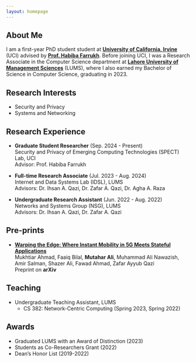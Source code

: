 ```yaml
---
layout: homepage
---
```


## About Me

I am a first-year PhD student student at [**University of California, Irvine**](https://ics.uci.edu/) (UCI) advised by [**Prof. Habiba Farrukh**](https://habiba-farrukh.github.io/). Before joining UCI, I was a Research Associate in the Computer Science department at [**Lahore University of Management Sciences**](https://sbasse.lums.edu.pk/) (LUMS), where I also earned my Bachelor of Science in Computer Science, graduating in 2023.

## Research Interests

- Security and Privacy
- Systems and Networking

## Research Experience

- **Graduate Student Researcher** (Sep. 2024 - Present) \
    Security and Privacy of Emerging Computing Technologies (SPECT) Lab, UCI \
    Advisor: Prof. Habiba Farrukh

- **Full-time Research Associate** (Jul. 2023 - Aug. 2024) \
    Internet and Data Systems Lab (IDSL), LUMS \
    Advisors: Dr. Ihsan A. Qazi, Dr. Zafar A. Qazi, Dr. Agha A. Raza

- **Undergraduate Research Assistant** (Jun. 2022 - Aug. 2022) \
    Networks and Systems Group (NSG), LUMS \
    Advisors: Dr. Ihsan A. Qazi, Dr. Zafar A. Qazi

## Pre-prints

- [**Warping the Edge: Where Instant Mobility in 5G Meets Stateful Applications**](https://arxiv.org/abs/2412.10927) \
    Mukhtiar Ahmad, Faaiq Bilal, **Mutahar Ali**, Muhammad Ali Nawazish, Amir Salman, Shazer Ali, Fawad Ahmad, Zafar Ayyub Qazi \
    Preprint on **arXiv**

## Teaching

- Undergraduate Teaching Assistant, LUMS
    - CS 382: Network-Centric Computing (Spring 2023, Spring 2022)

## Awards

- Graduated LUMS with an Award of Distinction (2023)
- Students as Co-Researchers Grant (2022)
- Dean’s Honor List (2019-2022)
